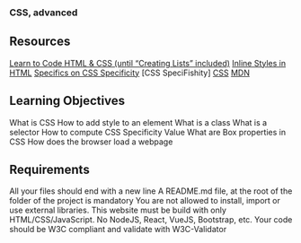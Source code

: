 ### CSS, advanced

## Resources
[Learn to Code HTML & CSS (until “Creating Lists” included)](https://learn.shayhowe.com/html-css/)
[Inline Styles in HTML](https://www.codecademy.com/article/html-inline-styles)
[Specifics on CSS Specificity](https://specifishity.com/specifishity.pdf)
[CSS SpeciFishity]
[CSS](https://developer.mozilla.org/en-US/docs/Learn/CSS)
[MDN](https://developer.mozilla.org/en-US/)

## Learning Objectives
What is CSS
How to add style to an element
What is a class
What is a selector
How to compute CSS Specificity Value
What are Box properties in CSS
How does the browser load a webpage

## Requirements
All your files should end with a new line
A README.md file, at the root of the folder of the project is mandatory
You are not allowed to install, import or use external libraries. This website must be build with only HTML/CSS/JavaScript. No NodeJS, React, VueJS, Bootstrap, etc.
Your code should be W3C compliant and validate with W3C-Validator
